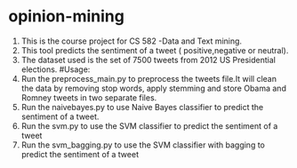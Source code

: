 # opinion-mining
1.  This is the course project for CS 582 -Data and Text mining. 
2.  This tool predicts the sentiment of a tweet ( positive,negative or neutral). 
3.  The dataset used is the set of 7500 tweets from 2012 US Presidential elections.
#Usage:
1.  Run the preprocess_main.py  to preprocess the tweets file.It will clean the data by removing stop words, apply stemming and store Obama and Romney tweets in two separate files.
2.  Run the naivebayes.py to use Naive Bayes classifier to predict the sentiment of a tweet. 
3.  Run the svm.py to use the SVM classifier to predict the sentiment of a tweet
4.  Run the svm_bagging.py to use the SVM classifier with bagging to predict the sentiment of a tweet
